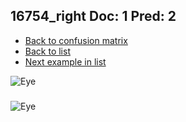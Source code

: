 ## 16754_right Doc: 1 Pred: 2
- [Back to confusion matrix](https://github.com/juliandewit/kaggle_retinopathy/blob/master/matrix.md)
- [Back to list](https://github.com/juliandewit/kaggle_retinopathy/blob/master/lists/12/list.md)
- [Next example in list](https://github.com/juliandewit/kaggle_retinopathy/blob/master/lists/12/16/16835_right.md)

![Eye](https://retinopaty.blob.core.windows.net/size1024/16754_right_1.jpeg)

### 

![Eye]()
